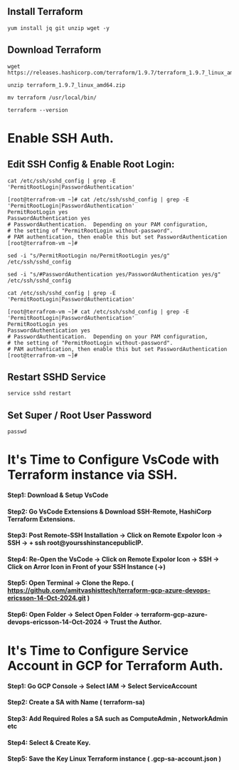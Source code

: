## Install Terraform 

```
yum install jq git unzip wget -y 
```

## Download Terraform
```
wget https://releases.hashicorp.com/terraform/1.9.7/terraform_1.9.7_linux_amd64.zip

unzip terraform_1.9.7_linux_amd64.zip

mv terraform /usr/local/bin/
```

```
terraform --version
```


# Enable SSH Auth. 

## Edit SSH Config & Enable Root Login:
```
cat /etc/ssh/sshd_config | grep -E 'PermitRootLogin|PasswordAuthentication'
```
```
[root@terrafrom-vm ~]# cat /etc/ssh/sshd_config | grep -E 'PermitRootLogin|PasswordAuthentication'
PermitRootLogin yes
PasswordAuthentication yes
# PasswordAuthentication.  Depending on your PAM configuration,
# the setting of "PermitRootLogin without-password".
# PAM authentication, then enable this but set PasswordAuthentication
[root@terrafrom-vm ~]# 
```
```
sed -i "s/PermitRootLogin no/PermitRootLogin yes/g"  /etc/ssh/sshd_config
```
```
sed -i "s/#PasswordAuthentication yes/PasswordAuthentication yes/g" /etc/ssh/sshd_config
```
```
cat /etc/ssh/sshd_config | grep -E 'PermitRootLogin|PasswordAuthentication'
```
```
[root@terrafrom-vm ~]# cat /etc/ssh/sshd_config | grep -E 'PermitRootLogin|PasswordAuthentication'
PermitRootLogin yes
PasswordAuthentication yes
# PasswordAuthentication.  Depending on your PAM configuration,
# the setting of "PermitRootLogin without-password".
# PAM authentication, then enable this but set PasswordAuthentication
[root@terrafrom-vm ~]# 
```

## Restart SSHD Service
```
service sshd restart
```

## Set Super / Root User Password
```
passwd
```



# It's Time to Configure VsCode with Terraform instance via SSH. 

#### Step1:  Download & Setup VsCode 

#### Step2:  Go VsCode Extensions & Download SSH-Remote, HashiCorp Terraform Extensions. 

#### Step3:  Post Remote-SSH Installation -> Click on Remote Expolor Icon -> SSH -> +  ssh root@yoursshinstancepublicIP.

#### Step4:  Re-Open the VsCode -> Click on Remote Expolor Icon -> SSH -> Click on Arror Icon in Front of your SSH Instance (->)

#### Step5:  Open Terminal -> Clone the Repo. ( https://github.com/amitvashisttech/terraform-gcp-azure-devops-ericsson-14-Oct-2024.git )

#### Step6:  Open Folder -> Select Open Folder -> terraform-gcp-azure-devops-ericsson-14-Oct-2024 -> Trust the Author. 


# It's Time to Configure Service Account in GCP for Terraform Auth.

#### Step1:  Go GCP Console -> Select IAM -> Select ServiceAccount 

#### Step2:  Create a SA with Name ( terraform-sa)

#### Step3:  Add Required Roles a SA such as ComputeAdmin , NetworkAdmin etc

#### Step4:  Select & Create Key. 

#### Step5:  Save the Key Linux Terraform instance  ( .gcp-sa-account.json )


